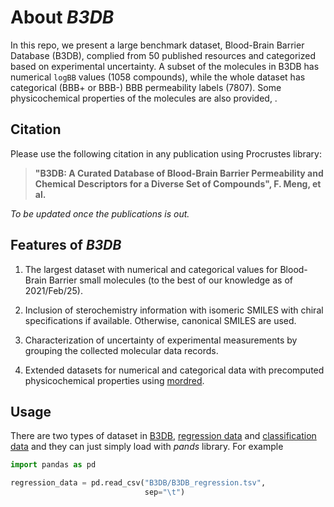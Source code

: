 # About *B3DB*

In this repo, we present a large benchmark dataset, Blood-Brain Barrier Database (B3DB), complied
from 50 published resources and categorized based on experimental uncertainty. A subset of the
molecules in B3DB has numerical `logBB` values (1058 compounds), while the whole dataset
has categorical (BBB+ or BBB-) BBB permeability labels (7807). Some physicochemical properties
of the molecules are also provided, .

## Citation

Please use the following citation in any publication using Procrustes library:

> **"B3DB: A Curated Database of Blood-Brain Barrier Permeability and Chemical Descriptors for a
Diverse Set of Compounds", F. Meng, et al.**

*To be updated once the publications is out.*

## Features of *B3DB*

1. The largest dataset with numerical and categorical values for Blood-Brain Barrier small molecules
(to the best of our knowledge as of 2021/Feb/25).

2. Inclusion of sterochemistry information with isomeric SMILES with chiral specifications if
available. Otherwise, canonical SMILES are used.

3. Characterization of uncertainty of experimental measurements by grouping the collected molecular
data records.

4. Extended datasets for numerical and categorical data with precomputed physicochemical properties
using [mordred](https://github.com/mordred-descriptor/mordred).

## Usage

There are two types of dataset in [B3DB](B3DB), [regression data](B3DB/B3DB_regression.tsv)
and [classification data](B3DB/B3DB_classification.tsv) and they can just simply load with *pands*
library. For example

```python
import pandas as pd

regression_data = pd.read_csv("B3DB/B3DB_regression.tsv",
                              sep="\t")

```
